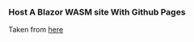 ### Host A Blazor ﻿WASM site With Github Pages

Taken from [here](https://swimburger.net/blog/dotnet/how-to-deploy-aspnet-blazor-webassembly-to-github-pages)
